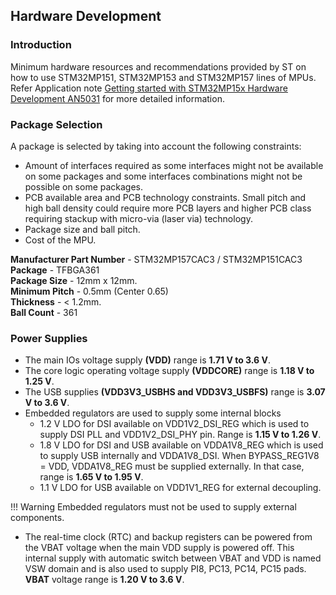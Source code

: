 ## Hardware Development

### Introduction

Minimum hardware resources and recommendations provided by ST on how to use STM32MP151, STM32MP153 and STM32MP157 lines of MPUs. Refer Application note [Getting started with STM32MP15x Hardware Development AN5031](https://www.st.com/resource/en/application_note/dm00389996-getting-started-with-stm32mp151-stm32mp153-and-stm32mp157-line-hardware-development-stmicroelectronics.pdf) for more detailed information.


### Package Selection

A package is selected by taking into account the following constraints:

- Amount of interfaces required as some interfaces might not be available on some packages and some interfaces combinations might not be possible on some packages.
- PCB available area and PCB technology constraints. Small pitch and high ball density could require more PCB layers and higher PCB class requiring stackup with micro-via (laser via) technology.
- Package size and ball pitch.
- Cost of the MPU.

**Manufacturer Part Number** - STM32MP157CAC3 / STM32MP151CAC3 <br>
**Package** -  TFBGA361 <br>
**Package Size** - 12mm x 12mm. <br>
**Minimum Pitch** - 0.5mm (Center 0.65) <br>
**Thickness** - < 1.2mm. <br>
**Ball Count** - 361 <br>


### Power Supplies

- The main IOs voltage supply **(VDD)** range is **1.71 V to 3.6 V**.
- The core logic operating voltage supply **(VDDCORE)** range is **1.18 V to 1.25 V**.
- The USB supplies **(VDD3V3_USBHS and VDD3V3_USBFS)** range is **3.07 V to 3.6 V**.
- Embedded regulators are used to supply some internal blocks
	- 1.2 V LDO for DSI available on VDD1V2_DSI_REG which is used to supply DSI PLL and VDD1V2_DSI_PHY pin. Range is **1.15 V to 1.26 V**.
	- 1.8 V LDO for DSI and USB available on VDDA1V8_REG which is used to supply USB internally and VDDA1V8_DSI.
	When BYPASS_REG1V8 = VDD, VDDA1V8_REG must be supplied externally. In that case, range is **1.65 V to 1.95 V**.
	- 1.1 V LDO for USB available on VDD1V1_REG for external decoupling.

!!! Warning
	Embedded regulators must not be used to supply external components.

- The real-time clock (RTC) and backup registers can be powered from the VBAT voltage when the main VDD supply is powered off. This internal supply with automatic switch between VBAT and VDD is named VSW domain and is also used to supply PI8, PC13, PC14, PC15 pads. **VBAT** voltage range is **1.20 V to 3.6 V**.




